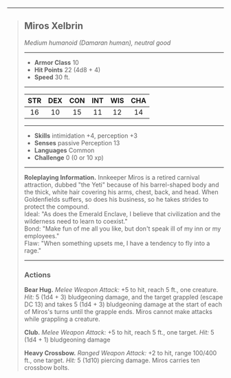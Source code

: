 ***
> ## Miros Xelbrin
> *Medium humanoid (Damaran human), neutral good*
> 
> ***
> 
> - **Armor Class** 10
> - **Hit Points** 22 (4d8 + 4)
> - **Speed** 30 ft.
> 
> ***
> 
> |STR|DEX|CON|INT|WIS|CHA|
> |:---:|:---:|:---:|:---:|:---:|:---:|
> |16|10|15|11|12|14|
> 
> ***
> 
> - **Skills** intimidation +4, perception +3
> - **Senses** passive Perception 13
> - **Languages** Common
> - **Challenge** 0 (0 or 10 xp)
> 
> ***
> 
> **Roleplaying Information.** Innkeeper Miros is a retired carnival attraction, dubbed "the Yeti" because of his barrel-shaped body and the thick, white hair covering his arms, chest, back, and head. When Goldenfields suffers, so does his business, so he takes strides to protect the compound.  
> Ideal: "As does the Emerald Enclave, I believe that civilization and the wilderness need to learn to coexist."  
> Bond: "Make fun of me all you like, but don't speak ill of my inn or my employees."  
> Flaw: "When something upsets me, I have a tendency to fly into a rage."
> 
> ***
> 
> ### Actions
> **Bear Hug.** *Melee Weapon Attack:* +5 to hit, reach 5 ft., one creature. *Hit:* 5 (1d4 + 3) bludgeoning damage, and the target grappled (escape DC 13) and takes 5 (1d4 + 3) bludgeoning damage at the start of each of Miros's turns until the grapple ends. Miros cannot make attacks while grappling a creature.
> 
> **Club.** *Melee Weapon Attack:* +5 to hit, reach 5 ft., one target. *Hit:* 5 (1d4 + 1) bludgeoning damage
> 
> **Heavy Crossbow.** *Ranged Weapon Attack:* +2 to hit, range 100/400 ft., one target. *Hit:* 5 (1d10) piercing damage. Miros carries ten crossbow bolts.